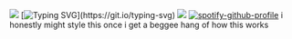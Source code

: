 ![](https://komarev.com/ghpvc/?username=cpn-cook&abbreviated=true&color=F771E4&style=plastic&label=sandpider+residents)
[![Typing SVG](https://readme-typing-svg.demolab.com?font=Fira+Code&pause=1000&color=F771E4&width=498&height=171&lines=yeah%2C+im+gonna+read+your+number.;AH%2C+its+ANOTHER+b!;its+another..+fracking+b.;why-+of+course!;why+not.+why+not!;and+the+next+number....;uh+quick+question%2C;who+here+knows+what+a+Chicago+sunroof+is%3F;anybody%3F+you+sir%3F+No%3F+okay.;true+story+uh+back+home;uh+there+was+this+guy+named+chet;now+chet+was+a+real+ASSHOLE;he+might+of+owed+me+some+money!;he+might+of-+slept+with+my+wife!;before%2C+she+became+my+ex-wife.;the+details+don't+matter!;to+say+I+was+wronged.;alright+so+one+summer+evening;I+was+out+having+a+few+drinks;one+or+two..+maybe+even+three!;you+get+the+picture!;and+uh%2C+who+do+I+see%3F;chet!;he+drove+up;and+he+double+parked+outside+a+Dairy+Queen.;and+went+in+to+get+some+soft+serves.;now+chet+drove%2C;and+this+will+give+you;an+idea+of+exactly+what+kind+of+a+douchbag;this+guy+was%2C;drove+a+WHITE+pearlescent+bmw+7+series;with+white+leather+interior;so+I+saw+that+thing+and..;I+had+had+I'd+had+a+few+like;I+said..+and+uh;I+climbed+up+top+and+I+may+have...;defecated+uhh...;through+the+sunroof.;I+might+find+a+sour;I'll+grant+you+that.;but+thats+what+a+chicago;sunroof+is!)](https://git.io/typing-svg)
![](https://cdn.discordapp.com/attachments/1313385778868387891/1408621939219501086/image.png?ex=68b840a9&is=68b6ef29&hm=60a4f95e384f2bc7bc29bf96ccfa635de00d107a4c7de68080ed5cc0b45d91be)
[![spotify-github-profile](https://spotify-github-profile.kittinanx.com/api/view?uid=31qcwlth6q4onen5dhyzn34dau5m&cover_image=true&theme=natemoo-re&show_offline=true&background_color=121212&interchange=false&bar_color=bd479d&bar_color_cover=true)](https://spotify-github-profile.kittinanx.com/api/view?uid=31qcwlth6q4onen5dhyzn34dau5m&redirect=true)
i honestly might style this once i get a beggee hang of how this works
